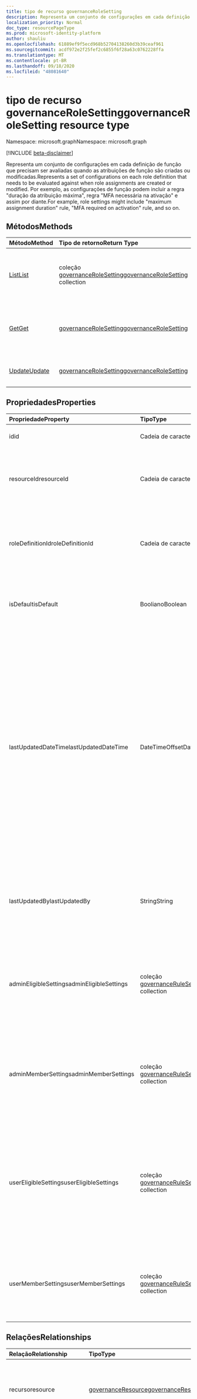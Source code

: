 ```yaml
---
title: tipo de recurso governanceRoleSetting
description: Representa um conjunto de configurações em cada definição de função que precisam ser avaliadas quando as atribuições de função são criadas ou modificadas.
localization_priority: Normal
doc_type: resourcePageType
ms.prod: microsoft-identity-platform
author: shauliu
ms.openlocfilehash: 61889ef9f5ecd968b52704138260d3b39ceaf961
ms.sourcegitcommit: acdf972e2f25fef2c6855f6f28a63c0762228ffa
ms.translationtype: MT
ms.contentlocale: pt-BR
ms.lasthandoff: 09/18/2020
ms.locfileid: "48081640"
---
```

# <a name="governancerolesetting-resource-type"></a><span data-ttu-id="bfe7d-103">tipo de recurso governanceRoleSetting</span><span class="sxs-lookup"><span data-stu-id="bfe7d-103">governanceRoleSetting resource type</span></span>

<span data-ttu-id="bfe7d-104">Namespace: microsoft.graph</span><span class="sxs-lookup"><span data-stu-id="bfe7d-104">Namespace: microsoft.graph</span></span>

[!INCLUDE [beta-disclaimer](../../includes/beta-disclaimer.md)]

<span data-ttu-id="bfe7d-105">Representa um conjunto de configurações em cada definição de função que precisam ser avaliadas quando as atribuições de função são criadas ou modificadas.</span><span class="sxs-lookup"><span data-stu-id="bfe7d-105">Represents a set of configurations on each role definition that needs to be evaluated against when role assignments are created or modified.</span></span> <span data-ttu-id="bfe7d-106">Por exemplo, as configurações de função podem incluir a regra "duração da atribuição máxima", regra "MFA necessária na ativação" e assim por diante.</span><span class="sxs-lookup"><span data-stu-id="bfe7d-106">For example, role settings might include "maximum assignment duration" rule, "MFA required on activation" rule, and so on.</span></span>

## <a name="methods"></a><span data-ttu-id="bfe7d-107">Métodos</span><span class="sxs-lookup"><span data-stu-id="bfe7d-107">Methods</span></span>

| <span data-ttu-id="bfe7d-108">Método</span><span class="sxs-lookup"><span data-stu-id="bfe7d-108">Method</span></span>          | <span data-ttu-id="bfe7d-109">Tipo de retorno</span><span class="sxs-lookup"><span data-stu-id="bfe7d-109">Return Type</span></span> |<span data-ttu-id="bfe7d-110">Descrição</span><span class="sxs-lookup"><span data-stu-id="bfe7d-110">Description</span></span>|
|:---------------|:--------|:--------|
|[<span data-ttu-id="bfe7d-111">List</span><span class="sxs-lookup"><span data-stu-id="bfe7d-111">List</span></span>](../api/governancerolesetting-list.md) | <span data-ttu-id="bfe7d-112">coleção [governanceRoleSetting](../resources/governancerolesetting.md)</span><span class="sxs-lookup"><span data-stu-id="bfe7d-112">[governanceRoleSetting](../resources/governancerolesetting.md) collection</span></span>|<span data-ttu-id="bfe7d-113">Lista uma coleção de configurações de função em um recurso.</span><span class="sxs-lookup"><span data-stu-id="bfe7d-113">List a collection of role settings on a resource.</span></span>|
|[<span data-ttu-id="bfe7d-114">Get</span><span class="sxs-lookup"><span data-stu-id="bfe7d-114">Get</span></span>](../api/governancerolesetting-get.md) |  [<span data-ttu-id="bfe7d-115">governanceRoleSetting</span><span class="sxs-lookup"><span data-stu-id="bfe7d-115">governanceRoleSetting</span></span>](../resources/governancerolesetting.md) |<span data-ttu-id="bfe7d-116">Leia as propriedades e as relações de uma configuração de função.</span><span class="sxs-lookup"><span data-stu-id="bfe7d-116">Read properties and relationships of a role setting.</span></span>|
|[<span data-ttu-id="bfe7d-117">Update</span><span class="sxs-lookup"><span data-stu-id="bfe7d-117">Update</span></span>](../api/governancerolesetting-update.md) | [<span data-ttu-id="bfe7d-118">governanceRoleSetting</span><span class="sxs-lookup"><span data-stu-id="bfe7d-118">governanceRoleSetting</span></span>](../resources/governancerolesetting.md)  |<span data-ttu-id="bfe7d-119">Atualize um objeto de configuração de função.</span><span class="sxs-lookup"><span data-stu-id="bfe7d-119">Update a role setting object.</span></span> |

## <a name="properties"></a><span data-ttu-id="bfe7d-120">Propriedades</span><span class="sxs-lookup"><span data-stu-id="bfe7d-120">Properties</span></span>
|<span data-ttu-id="bfe7d-121">Propriedade</span><span class="sxs-lookup"><span data-stu-id="bfe7d-121">Property</span></span>               |<span data-ttu-id="bfe7d-122">Tipo</span><span class="sxs-lookup"><span data-stu-id="bfe7d-122">Type</span></span>                                      |<span data-ttu-id="bfe7d-123">Descrição</span><span class="sxs-lookup"><span data-stu-id="bfe7d-123">Description</span></span>|
|:--------------------|:---------------------------------------|:----------|
|<span data-ttu-id="bfe7d-124">id</span><span class="sxs-lookup"><span data-stu-id="bfe7d-124">id</span></span>                   |<span data-ttu-id="bfe7d-125">Cadeia de caracteres</span><span class="sxs-lookup"><span data-stu-id="bfe7d-125">String</span></span>                                  |<span data-ttu-id="bfe7d-126">A ID do roleSetting.</span><span class="sxs-lookup"><span data-stu-id="bfe7d-126">The id of the roleSetting.</span></span>|
|<span data-ttu-id="bfe7d-127">resourceId</span><span class="sxs-lookup"><span data-stu-id="bfe7d-127">resourceId</span></span>           |<span data-ttu-id="bfe7d-128">Cadeia de caracteres</span><span class="sxs-lookup"><span data-stu-id="bfe7d-128">String</span></span>                                  |<span data-ttu-id="bfe7d-129">Obrigatório.</span><span class="sxs-lookup"><span data-stu-id="bfe7d-129">Required.</span></span> <span data-ttu-id="bfe7d-130">A ID do recurso ao qual a configuração de função está associada.</span><span class="sxs-lookup"><span data-stu-id="bfe7d-130">The id of the resource that the role setting is associated with.</span></span>|
|<span data-ttu-id="bfe7d-131">roleDefinitionId</span><span class="sxs-lookup"><span data-stu-id="bfe7d-131">roleDefinitionId</span></span>     |<span data-ttu-id="bfe7d-132">Cadeia de caracteres</span><span class="sxs-lookup"><span data-stu-id="bfe7d-132">String</span></span>                                  |<span data-ttu-id="bfe7d-133">Obrigatório.</span><span class="sxs-lookup"><span data-stu-id="bfe7d-133">Required.</span></span> <span data-ttu-id="bfe7d-134">A ID da definição de função à qual a configuração de função está associada.</span><span class="sxs-lookup"><span data-stu-id="bfe7d-134">The id of the role definition that the role setting is associated with.</span></span>|
|<span data-ttu-id="bfe7d-135">isDefault</span><span class="sxs-lookup"><span data-stu-id="bfe7d-135">isDefault</span></span>            |<span data-ttu-id="bfe7d-136">Booliano</span><span class="sxs-lookup"><span data-stu-id="bfe7d-136">Boolean</span></span>                                 |<span data-ttu-id="bfe7d-137">Somente leitura.</span><span class="sxs-lookup"><span data-stu-id="bfe7d-137">Read-only.</span></span> <span data-ttu-id="bfe7d-138">Indica se o roleSetting é um padrão roleSetting</span><span class="sxs-lookup"><span data-stu-id="bfe7d-138">Indicate if the roleSetting is a default roleSetting</span></span>|
|<span data-ttu-id="bfe7d-139">lastUpdatedDateTime</span><span class="sxs-lookup"><span data-stu-id="bfe7d-139">lastUpdatedDateTime</span></span>  |<span data-ttu-id="bfe7d-140">DateTimeOffset</span><span class="sxs-lookup"><span data-stu-id="bfe7d-140">DateTimeOffset</span></span>                          |<span data-ttu-id="bfe7d-141">Somente leitura.</span><span class="sxs-lookup"><span data-stu-id="bfe7d-141">Read-only.</span></span> <span data-ttu-id="bfe7d-142">A hora em que a configuração da função foi atualizada pela última vez.</span><span class="sxs-lookup"><span data-stu-id="bfe7d-142">The time when the role setting was last updated.</span></span> <span data-ttu-id="bfe7d-143">O tipo Timestamp representa informações de data e hora usando o formato ISO 8601 e está sempre no horário UTC.</span><span class="sxs-lookup"><span data-stu-id="bfe7d-143">The Timestamp type represents date and time information using ISO 8601 format and is always in UTC time.</span></span> <span data-ttu-id="bfe7d-144">Por exemplo, meia-noite em UTC no dia 1° de janeiro de 2014 teria esta aparência: `'2014-01-01T00:00:00Z'`</span><span class="sxs-lookup"><span data-stu-id="bfe7d-144">For example, midnight UTC on Jan 1, 2014 would look like this: `'2014-01-01T00:00:00Z'`</span></span>|
|<span data-ttu-id="bfe7d-145">lastUpdatedBy</span><span class="sxs-lookup"><span data-stu-id="bfe7d-145">lastUpdatedBy</span></span>        |<span data-ttu-id="bfe7d-146">String</span><span class="sxs-lookup"><span data-stu-id="bfe7d-146">String</span></span>                                  |<span data-ttu-id="bfe7d-147">Somente leitura.</span><span class="sxs-lookup"><span data-stu-id="bfe7d-147">Read-only.</span></span> <span data-ttu-id="bfe7d-148">O nome de exibição do administrador que atualizou pela última vez o roleSetting.</span><span class="sxs-lookup"><span data-stu-id="bfe7d-148">The display name of the administrator who last updated the roleSetting.</span></span>|
|<span data-ttu-id="bfe7d-149">adminEligibleSettings</span><span class="sxs-lookup"><span data-stu-id="bfe7d-149">adminEligibleSettings</span></span>|<span data-ttu-id="bfe7d-150">coleção [governanceRuleSetting](../resources/governancerulesetting.md)</span><span class="sxs-lookup"><span data-stu-id="bfe7d-150">[governanceRuleSetting](../resources/governancerulesetting.md) collection</span></span>|<span data-ttu-id="bfe7d-151">As configurações de regra que são avaliadas quando um administrador tenta adicionar uma atribuição de função qualificada.</span><span class="sxs-lookup"><span data-stu-id="bfe7d-151">The rule settings that are evaluated when an administrator tries to add an eligible role assignment.</span></span>|
|<span data-ttu-id="bfe7d-152">adminMemberSettings</span><span class="sxs-lookup"><span data-stu-id="bfe7d-152">adminMemberSettings</span></span>  |<span data-ttu-id="bfe7d-153">coleção [governanceRuleSetting](../resources/governancerulesetting.md)</span><span class="sxs-lookup"><span data-stu-id="bfe7d-153">[governanceRuleSetting](../resources/governancerulesetting.md) collection</span></span>|<span data-ttu-id="bfe7d-154">As configurações de regra que são avaliadas quando um administrador tenta adicionar uma atribuição de função de membro direto.</span><span class="sxs-lookup"><span data-stu-id="bfe7d-154">The rule settings that are evaluated when an administrator tries to add a direct member role assignment.</span></span>|
|<span data-ttu-id="bfe7d-155">userEligibleSettings</span><span class="sxs-lookup"><span data-stu-id="bfe7d-155">userEligibleSettings</span></span> |<span data-ttu-id="bfe7d-156">coleção [governanceRuleSetting](../resources/governancerulesetting.md)</span><span class="sxs-lookup"><span data-stu-id="bfe7d-156">[governanceRuleSetting](../resources/governancerulesetting.md) collection</span></span>|<span data-ttu-id="bfe7d-157">As configurações de regra que são avaliadas quando um usuário tenta adicionar uma atribuição de função qualificada.</span><span class="sxs-lookup"><span data-stu-id="bfe7d-157">The rule settings that are evaluated when a user tries to add an eligible role assignment.</span></span> <span data-ttu-id="bfe7d-158">A configuração não é suportada por enquanto.</span><span class="sxs-lookup"><span data-stu-id="bfe7d-158">The setting is not supported for now.</span></span>|
|<span data-ttu-id="bfe7d-159">userMemberSettings</span><span class="sxs-lookup"><span data-stu-id="bfe7d-159">userMemberSettings</span></span>   |<span data-ttu-id="bfe7d-160">coleção [governanceRuleSetting](../resources/governancerulesetting.md)</span><span class="sxs-lookup"><span data-stu-id="bfe7d-160">[governanceRuleSetting](../resources/governancerulesetting.md) collection</span></span>|<span data-ttu-id="bfe7d-161">As configurações de regra que são avaliadas quando um usuário tenta ativar sua atribuição de função.</span><span class="sxs-lookup"><span data-stu-id="bfe7d-161">The rule settings that are evaluated when a user tries to activate his role assignment.</span></span>|

## <a name="relationships"></a><span data-ttu-id="bfe7d-162">Relações</span><span class="sxs-lookup"><span data-stu-id="bfe7d-162">Relationships</span></span>
| <span data-ttu-id="bfe7d-163">Relação</span><span class="sxs-lookup"><span data-stu-id="bfe7d-163">Relationship</span></span> | <span data-ttu-id="bfe7d-164">Tipo</span><span class="sxs-lookup"><span data-stu-id="bfe7d-164">Type</span></span>   |<span data-ttu-id="bfe7d-165">Descrição</span><span class="sxs-lookup"><span data-stu-id="bfe7d-165">Description</span></span>|
|:---------------|:--------|:----------|
|<span data-ttu-id="bfe7d-166">recurso</span><span class="sxs-lookup"><span data-stu-id="bfe7d-166">resource</span></span>|[<span data-ttu-id="bfe7d-167">governanceResource</span><span class="sxs-lookup"><span data-stu-id="bfe7d-167">governanceResource</span></span>](../resources/governanceresource.md)|<span data-ttu-id="bfe7d-168">Somente leitura.</span><span class="sxs-lookup"><span data-stu-id="bfe7d-168">Read-only.</span></span> <span data-ttu-id="bfe7d-169">O recurso associado para esta configuração de função.</span><span class="sxs-lookup"><span data-stu-id="bfe7d-169">The associated resource for this role setting.</span></span>|
|<span data-ttu-id="bfe7d-170">roleDefinition</span><span class="sxs-lookup"><span data-stu-id="bfe7d-170">roleDefinition</span></span>|[<span data-ttu-id="bfe7d-171">governanceRoleDefinition</span><span class="sxs-lookup"><span data-stu-id="bfe7d-171">governanceRoleDefinition</span></span>](../resources/governanceroledefinition.md)|<span data-ttu-id="bfe7d-172">Somente leitura.</span><span class="sxs-lookup"><span data-stu-id="bfe7d-172">Read-only.</span></span> <span data-ttu-id="bfe7d-173">A definição de função aplicada a essa configuração de função.</span><span class="sxs-lookup"><span data-stu-id="bfe7d-173">The role definition that is enforced with this role setting.</span></span> |

## <a name="json-representation"></a><span data-ttu-id="bfe7d-174">Representação JSON</span><span class="sxs-lookup"><span data-stu-id="bfe7d-174">JSON representation</span></span>

<span data-ttu-id="bfe7d-175">Veja a seguir uma representação JSON do recurso.</span><span class="sxs-lookup"><span data-stu-id="bfe7d-175">Here is a JSON representation of the resource.</span></span>

<!-- {
  "blockType": "resource",
  "keyProperty": "id",
  "optionalProperties": [

  ],
  "@odata.type": "microsoft.graph.governanceRoleSetting"
}-->

```json
{
  "id": "String (identifier)",
  "resourceId": "String",
  "roleDefinitionId": "String",
  "isDefault": true,
  "lastUpdatedDateTime": "String (timestamp)",
  "lastUpdatedBy": "String",
  "adminEligibleSettings": [{"@odata.type": "microsoft.graph.governanceRuleSetting"}],
  "adminMemberSettings": [{"@odata.type": "microsoft.graph.governanceRuleSetting"}],
  "userEligibleSettings": [{"@odata.type": "microsoft.graph.governanceRuleSetting"}],
  "userMemberSettings": [{"@odata.type": "microsoft.graph.governanceRuleSetting"}]
}

```

<!-- uuid: 8fcb5dbc-d5aa-4681-8e31-b001d5168d79
2015-10-25 14:57:30 UTC -->
<!--
{
  "type": "#page.annotation",
  "description": "governanceRoleSetting",
  "keywords": "",
  "section": "documentation",
  "tocPath": "",
  "suppressions": []
}
-->


